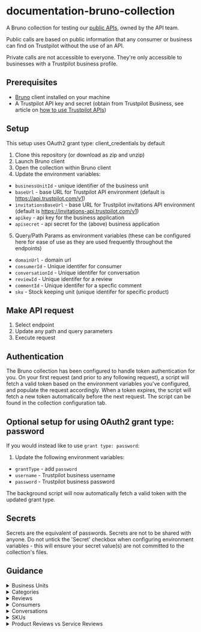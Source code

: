 # documentation-bruno-collection

A Bruno collection for testing our [public APIs](https://developers.trustpilot.com), owned by the API team.

Public calls are based on public information that any consumer or business can find on Trustpilot without the use of an API.

Private calls are not accessible to everyone. They're only accessible to businesses with a Trustpilot business profile.

## Prerequisites

- [Bruno](https://www.usebruno.com/) client installed on your machine
- A Trustpilot API key and secret (obtain from Trustpilot Business, see article on [how to use Trustpilot APIs](https://support.trustpilot.com/hc/en-us/articles/207309867-How-to-use-Trustpilot-APIs))

## Setup

This setup uses OAuth2 grant type: client_credentials by default

1. Clone this repository (or download as zip and unzip)
2. Launch Bruno client
3. Open the collection within Bruno client
4. Update the environment variables:

- `businessUnitId` - unique identifier of the business unit
- `baseUrl` - base URL for Trustpilot API environment (default is https://api.trustpilot.com/v1)
- `invitationsBaseUrl` - base URL for Trustpilot invitations API environment (default is https://invitations-api.trustpilot.com/v1)
- `apikey` - api key for the business application
- `apisecret` - api secret for the (above) business application
5. Query/Path Params as environment variables (these can be configured here for ease of use as they are used frequently throughout the endpoints)

- `domainUrl` - domain url
- `consumerId` - Unique identifer for consumer
- `conversationId` - Unique identifer for conversation
- `reviewId` - Unique identifer for a review
- `commentId` - Unique identifer for a specfic comment
- `sku` - Stock keeping unit (unique identifer for specific product)

## Make API request

1. Select endpoint
2. Update any path and query parameters
3. Execute request

## Authentication

The Bruno collection has been configured to handle token authentication for you. On your first request (and prior to any following request), a script will fetch a valid token based on the environment variables you've configured, and populate the request accordingly. When a token expires, the script will fetch a new token automatically before the next request. The script can be found in the collection configuration tab.

## Optional setup for using OAuth2 grant type: password

If you would instead like to use `grant type: password`:

1. Update the following environment variables:

- `grantType` - add `password`
- `username` - Trustpilot business username
- `password` - Trustpilot business password

The background script will now automatically fetch a valid token with the updated grant type.

## Secrets

Secrets are the equivalent of passwords. Secrets are not to be shared with anyone. Do not untick the 'Secret' checkbox when configuring environment variables - this will ensure your secret value(s) are not committed to the collection's files.

## Guidance

<details>
<summary>Business Units</summary>

#### What is a Business Unit?

A business unit is the fundamental organisational concept in Trustpilot that serves as the collection point for all content related to a website. Specifically:

- It contains all your company's:
  - Reviews
  - Ratings
  - Company responses
- It's associated with your domain name(s):
  - One main domain name (primary name)
- Each business unit has a unique identifier (Business Unit ID or BUID)
- A business user can have access to one or multiple business units. If you have multiple domains, each will have its own Business Unit ID
- The Business Unit ID is required for:
  - Getting reviews
  - Creating invitations
  - Managing product reviews
  - And many other API endpoints

#### How to Find Your Business Unit ID:

Use the Find Business Unit endpoint:

```
GET https://api.trustpilot.com/v1/business-units/find
```

Example request:

```
https://api.trustpilot.com/v1/business-units/find?name=example.com
```

The response will look like this:

```json
{
    "links": [...],
    "id": "507f191e810c19729de86aaa",  // This is your Business Unit ID
    "displayName": "Your Company Name",
    "name": {
        "identifying": "example.com",
        "referring": [
            "example.com",
            "www.example.com"
        ]
    },
    "websiteUrl": "http://www.example.com",
    "country": "US",
    "numberOfReviews": {
        "total": 14,
        "usedForTrustScoreCalculation": 12,
        "oneStar": 2,
        "twoStars": 3,
        "threeStars": 2,
        "fourStars": 5,
        "fiveStars": 2
    },
    "status": "active",
    "score": {
        "trustScore": 4.6,
        "stars": 4.5
    }
}
```

- The "id" field in the response is your Business Unit ID (BUID)
- This ID is essential and required for many other API operations
- Using the wrong Business Unit ID in API calls may result in 403 Forbidden errors

</details>

<details>
<summary>Categories</summary>

#### What is a Category?

Categories in Trustpilot are classifications for business units that help organise and group similar businesses together. Each business unit can be associated with multiple categories, and categories can have parent-child relationships.

- Category names are translated based on the locale parameter
- Categories are country-specific

#### How to Find Categories:

List All Categories:
The simplest way to find categories is to use the List Categories endpoint:

Endpoint: `GET https://api.trustpilot.com/v1/categories`

Example response:

```json
{
  "categories": [
    {
      "categoryId": "pet_store",
      "displayName": "Pet Store",
      "name": "pet_store"
    }
  ]
}
```

Get Specific Category Details:
Once you have a categoryId, you can get more details about it:

Endpoint: `GET https://api.trustpilot.com/v1/categories/{categoryId}`

Example response:

```json
{
  "businessUnitCount": 42,
  "parentId": "animals_pets",
  "displayName": "Pet Store",
  "categoryId": "pet_store",
  "name": "pet_store"
}
```

List Business Units in a Category:
You can also see what businesses are in a specific category:

Endpoint: `GET https://api.trustpilot.com/v1/categories/{categoryId}/business-units`

</details>

<details>
<summary>Reviews</summary>

#### What is a Review?

A review in Trustpilot is feedback provided by a consumer about a business or product. Reviews can be either:

1. Service Reviews - Reviews about the overall business/service
2. Product Reviews - Reviews about specific products

- Reviews can have different states: active, reported, etc.
- Private review endpoints provide more detailed information but require authentication
- Reviews can be filtered by various criteria like stars, language, date
- Some reviews may have company replies
- Reviews can be verified or unverified
- Reviews can have tags associated with them
- Reviews can be liked by other consumers
- Product reviews have additional fields like SKU and product details

#### How to Find Reviews:

There are several ways to find reviews depending on your needs:

Get Business Unit Reviews:

```
GET https://api.trustpilot.com/v1/business-units/{businessUnitId}/reviews
```

Parameters:

- businessUnitId (Required): Your business unit ID
- stars (Optional): Filter by star rating
- language (Optional): Filter by language
- page (Optional, default: 1)
- perPage (Optional, default: 20, max: 100)
- orderBy (Optional): Sort order

Get Business Unit Private Reviews:

```
GET https://api.trustpilot.com/v1/private/business-units/{businessUnitId}/reviews
```

This endpoint requires Business User OAuth Token and provides additional private information like:

- Consumer ID
- Reference ID
- Referral email

For Product Reviews:

```
GET https://api.trustpilot.com/v1/product-reviews/business-units/{businessUnitId}/reviews
```

Parameters:

- businessUnitId (Required)
- productUrl or sku (At least one required)

Get a Single Review by ID:

```
GET https://api.trustpilot.com/v1/reviews/{reviewId}
```

Required:

- reviewId: The ID of the specific review

Response example:

```json
{
  "id": "507f191e810c19729de86aaa",
  "stars": 5,
  "title": "My review",
  "text": "This shop is great",
  "language": "da",
  "createdAt": "2013-09-07T13:37:00",
  "updatedAt": "2013-09-07T13:37:00",
  "numberOfLikes": 10,
  "isVerified": true,
  "companyReply": {
    "text": "This is our reply.",
    "createdAt": "2013-09-07T13:37:00",
    "updatedAt": "2013-09-07T13:37:00"
  },
  "consumer": {
    "displayLocation": "Frederiksberg, DK",
    "numberOfReviews": 1,
    "displayName": "John Doe",
    "id": "507f191e810c19729de8asd4"
  }
}
```

</details>

<details>
<summary>Consumers</summary>

#### What is a Consumer?

A consumer in Trustpilot is a user who interacts with the consumer site (e.g. to write a review). Consumer profiles contain information such as:

- Display name
- Profile information
- Number of reviews
- Location (if provided)
- Profile image (if they have one)
- Language/locale preferences

Consumer IDs are typically obtained from review data rather than searched directly

- Consumer privacy is important - not all information is publicly available
- Consumer profiles may have different levels of completeness depending on what information they've provided
- Some endpoints require authentication while others are public
- Consumers can have verified or unverified reviews
- Consumer display names must be valid according to Trustpilot's rules

#### How to Find Consumer Information:

Get Consumer Profile:

```
GET https://api.trustpilot.com/v1/consumers/{consumerId}/profile
```

Required:

- consumerId: The ID of the consumer

Response includes:

```json
{
  "city": "",
  "about": "",
  "displayName": "Test Consumer",
  "locale": "en-US",
  "gender": "",
  "country": "US",
  "id": "781faa232895a4f79f109999",
  "createdAt": null,
  "hasImage": false,
  "birthYear": 0.0,
  "profileImage": {
    "image24x24": {
      "url": null,
      "width": 0.0,
      "height": 0.0
    },
    "image35x35": {...},
    "image64x64": {...},
    "image73x73": {...}
  }
}
```

Get Consumer Profile with Reviews Count and Weblinks:

```
GET https://api.trustpilot.com/v1/consumers/{consumerId}
```

This provides additional information including:

- Number of reviews
- Web links
- Profile information

Get Consumer's Reviews:

```
GET https://api.trustpilot.com/v1/consumers/{consumerId}/reviews
```

Parameters:

- consumerId (Required)
- stars (Optional): Filter by star rating
- language (Optional): Filter by language
- businessUnitId (Optional): Filter reviews for specific business
- page (Optional)
- perPage (Optional)
- orderBy (Optional)
- includeReportedReviews (Optional)

Get Multiple Consumer Profiles in Bulk:

```
POST https://api.trustpilot.com/v1/consumers/profile/bulk
```

Request body:

```json
{
  "consumerIds": [
    "id1",
    "id2"
  ]
}
```

#### Privacy Considerations:

- Email addresses and other private information are not publicly available
- Some consumer information is only available through private endpoints
- Consumer profiles respect privacy settings set by the consumers themselves

</details>

<details>
<summary>Conversations</summary>

#### What is a Conversation?

A conversation is a thread attached to a product review that allows business users and consumers to interact through comments. Conversations are only created if a business replies to the consumer’s product review.

#### How to Create a Conversation:

1. First, you need to create a conversation for a specific product review using the "Create product review conversation" endpoint:

Endpoint: `POST https://api.trustpilot.com/v1/private/product-reviews/{reviewId}/create-conversation`

Required:

- reviewId: The ID of the product review you want to start a conversation for

The response will look like:

```json
{
  "conversationId": "507f191e810c19729de86989"
}
```

2. Once you have the conversationId, you can create comments in the conversation using the "Create comment" endpoint:

Endpoint: `POST https://api.trustpilot.com/v1/private/conversations/{conversationId}/comments`

Required:

- conversationId: The ID received from the previous step
- Request body:

```json
{
  "content": "Your comment text here"
}
```

The response will include the comment details:

```json
{
  "commentId": "507f191e810c19729de86989",
  "createdAt": "2013-09-07T13:37:00",
  "author": {
    "id": "507f191e810c19729de86778",
    "type": "businessUser"
  },
  "content": "Your comment text here"
}
```

- Conversations can be set to either public or private state
- If set to private, third parties won't see the conversation
- You can manage the conversation state using the "Set conversation state" endpoint
- You can later retrieve conversation details using the Get conversation endpoints (both public and private versions available)
- Comments can be updated after creation using the Update comment endpoint

</details>

<details>
<summary>SKUs</summary>

#### What is an SKU?

An SKU (Stock Keeping Unit) is a unique identifier for a product in Trustpilot's system. SKUs are used to:

- Link product reviews to specific products
- Track product information
- Manage product review invitations
- Get product review summaries
- SKUs should be unique within your business unit
- SKUs are case-sensitive
- You can batch process multiple SKUs in many endpoints
- SKUs can be used to:

  - Get product reviews
  - Get review summaries
  - Create review invitations
  - Manage product information

#### How to Find SKUs:

Get Products List:

```
GET https://api.trustpilot.com/v1/private/business-units/{businessUnitId}/products
```

Required:

- businessUnitId: Your business unit ID

Optional parameters:

- skus: Filter for specific SKUs
- groupId: Filter by group ID
- page (default: 1)
- perPage (default: 10000)

Response example:

```json
{
  "products": [
    {
      "id": "507f191e810c19729de86909",
      "sku": "Prod123",
      "googleMerchantCenterProductId": "Product_DK_1007653571_2874605123",
      "title": "Toy car",
      "link": "http://myshop.com/products/toy-car",
      "imageLink": "http://myshop.com/products/images/toy-car.jpg",
      "processedImages": [
        {
          "type": "100pxWide",
          "url": "https://product-reviews-images.trustpilot.com/5837640412df3f0aabf9989a_100pxWide.png"
        }
      ],
      "businessUnitId": "507f191e810c19729de86909",
      "price": "99.95",
      "gtin": "3200000003774",
      "mpn": "HSC0424PC",
      "brand": "ToyProducer",
      "currency": "EUR",
      "description": "A metal toy car"
    }
  ],
  "isLastPage": false
}
```

Create/Update Products:
You can also create or update products (which will create SKUs) using:

```
POST https://api.trustpilot.com/v1/private/business-units/{businessUnitId}/products
```

Request body example:

```json
{
  "products": [
    {
      "sku": "Prod123",
      "googleMerchantCenterProductId": "Product_DK_1007653571_2874605123",
      "title": "Toy car",
      "link": "http://myshop.com/products/toy-car",
      "imageLink": "http://myshop.com/products/images/toy-car.jpg",
      "price": "99.95",
      "currency": "USD",
      "gtin": "3200000003767",
      "mpn": "HSC0424PC",
      "brand": "ToyProducer",
      "description": "A very soft shoe built for walking long distances.",
      "productCategoryGoogleId": "1267",
      "groupId": "123456"
    }
  ]
}
```

</details>

<details>
<summary>Product Reviews vs Service Reviews</summary>

#### Service Reviews

A service review is feedback about the overall business/company experience.

Characteristics:

- Reviews the entire business or service experience
- Associated with the Business Unit as a whole
- Can be invited via email or service review invitation link
- Cannot have product-specific details
- Contributes to the overall TrustScore of the business
- Shows up on the main business profile

#### Service Review Endpoints:

Get service reviews:

```
GET https://api.trustpilot.com/v1/business-units/{businessUnitId}/reviews
```

#### Product Reviews

A product review is feedback about a specific product purchased from the business.

Characteristics:

- Reviews a specific product (identified by SKU)
- Contains product-specific information
- Can include product attributes and ratings
- Can have product images attached
- Associated with specific products in your catalog
- Can be part of a conversation thread
- Can include specific product attributes ratings
- Doesn't directly affect the overall TrustScore

#### Product Review Endpoints:

Get product reviews:

```
GET https://api.trustpilot.com/v1/product-reviews/business-units/{businessUnitId}
```

Key Differences in API Handling:

Data Structure:
Service Reviews include:

```json
{
  "stars": 5,
  "title": "Great service",
  "text": "This shop is great.",
  "consumer": {...},
  "businessUnit": {...}
}
```

Product Reviews include:

```json
{
  "stars": 4,
  "content": "This product was nice",
  "product": {
    "id": "507f191e810c19729de86909",
    "productUrl": "http://www.mycompanystore.com/products/12345.htm",
    "name": "Metal Toy Car",
    "sku": "ABC-1234",
    "brand": "Acme"
  },
  "attributeRatings": [
    {
      "attributeId": "attributes.default.quality",
      "attributeName": "Quality",
      "rating": 4
    }
  ]
}
```

#### Review Management:

##### Service Reviews:

- Can be replied to directly
- Can be tagged
- Can be reported

##### Product Reviews:

- Require creating a conversation first to reply
- Can have multiple comments in the conversation
- Can include product-specific attributes
- Can have attachments (like product images)

</details>
